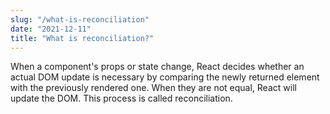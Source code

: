 ```yaml
---
slug: "/what-is-reconciliation"
date: "2021-12-11"
title: "What is reconciliation?"
---
```


When a component's props or state change, React decides whether an actual DOM update is necessary by comparing the newly returned element with the previously rendered one. When they are not equal, React will update the DOM. This process is called reconciliation.